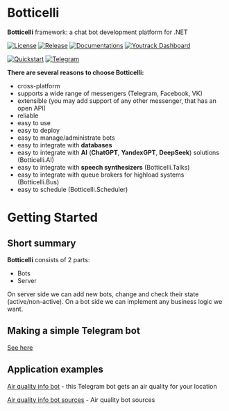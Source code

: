 # Botticelli
**Botticelli** framework: a chat bot development platform for .NET 

[![License](https://img.shields.io/badge/GPL-license-orange)](https://github.com/devgopher/botticelli?tab=GPL-3.0-1-ov-file)
[![Release](https://img.shields.io/badge/Release-0.5-orange)](https://github.com/devgopher/botticelli/releases/tag/0.5)
[![Documentations](https://img.shields.io/badge/Documentation-docs-orange.svg?style=flat-square)](http://botticellibots.com/documentation/)
[![Youtrack Dashboard](https://img.shields.io/badge/Youtrack-dashboard-orange.svg?style=flat-square)](https://botticelli.youtrack.cloud/dashboard)

[![Quickstart](https://img.shields.io/badge/Quickstart-docs-orange)](http://botticellibots.com/quick-start)
[![Telegram](https://img.shields.io/badge/Telegram-channel-orange)](https://t.me/botticelli_bots) 

**There are several reasons to choose Botticelli:**
- cross-platform
- supports a wide range of messengers (Telegram, Facebook, VK)
- extensible (you may add support of any other messenger, that has an open API)
- reliable
- easy to use
- easy to deploy
- easy to manage/administrate bots
- easy to integrate with **databases**
- easy to integrate with **AI** (**ChatGPT**, **YandexGPT**, **DeepSeek**) solutions (Botticelli.AI)
- easy to integrate with **speech synthesizers** (Botticelli.Talks)
- easy to integrate with queue brokers for highload systems (Botticelli.Bus)
- easy to schedule (Botticelli.Scheduler)

# Getting Started

## Short summary
**Botticelli** consists of 2 parts: 
- Bots
- Server

On server side we can add new bots, change and check their state (active/non-active).
On a bot side we can implement any business logic we want.

## Making a simple Telegram bot
[See here](https://dev.to/botticellibots/making-a-telegram-bot-with-botticellibots-2jmi)


## Application examples
[Air quality info bot](https://t.me/air_quality_info_bot) - this Telegram bot gets an air quality for your location

[Air quality info bot sources](https://github.com/devgopher/air_quality_bot) - Air quality bot sources
